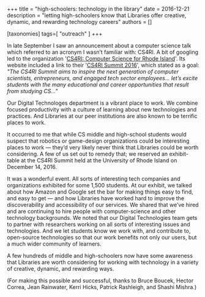 +++
title = "high-schoolers: technology in the library"
date = 2016-12-21
description = "letting high-schoolers know that Libraries offer creative, dynamic, and rewarding technology careers"
authors = []

[taxonomies]
tags=[ "outreach" ]
+++

In late September I saw an announcement about a computer science talk which referred to an acronym I wasn’t familiar with: CS4RI. A bit of googling led to the organization '[CS4RI: Computer Science for Rhode Island](http://www.cs4ri.org)'. Its website included a link to their '[CS4RI Summit 2016](http://www.cs4ri.org/summit)', which stated as a goal: _"The CS4RI Summit aims to inspire the next generation of computer scientists, entrepreneurs, and engaged tech sector employees… let’s excite students with the many educational and career opportunities that result from studying CS…"_

Our Digital Technologes department is a vibrant place to work. We combine focused productivity with a culture of learning about new technologies and practices. And Libraries at our peer institutions are also known to be terrific places to work.

It occurred to me that while CS middle and high-school students would suspect that robotics or game-design organizations could be interesting places to work — they’d very likely never think that Libraries could be worth considering. A few of us set out to remedy that; we reserved an exhibit-table at the CS4RI Summit held at the University of Rhode Island on December 14, 2016.

It was a wonderful event. All sorts of interesting tech companies and organizations exhibited for some 1,500 students. At our exhibit, we talked about how Amazon and Google set the bar for making things easy to find, and easy to get — and how Libraries have worked hard to improve the discoverability and accessibility of our services. We shared that we’ve hired and are continuing to hire people with computer-science and other technology backgrounds. We noted that our Digital Technologies team gets to partner with researchers working on all sorts of interesting issues and technologies. And we let students know we work with, and contribute to, open-source technologies so that our work benefits not only our users, but a much wider community of learners.

A few hundreds of middle and high-schoolers now have some awareness that Libraries are worth considering for working with technology in a variety of creative, dynamic, and rewarding ways.

(For making this possible and successful, thanks to Bruce Boucek, Hector Correa, Jean Rainwater, Kerri Hicks, Patrick Rashleigh, and Shashi Mishra.)
